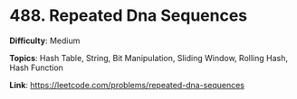 # 488. Repeated Dna Sequences

**Difficulty**: Medium

**Topics**: Hash Table, String, Bit Manipulation, Sliding Window, Rolling Hash, Hash Function

**Link**: https://leetcode.com/problems/repeated-dna-sequences
